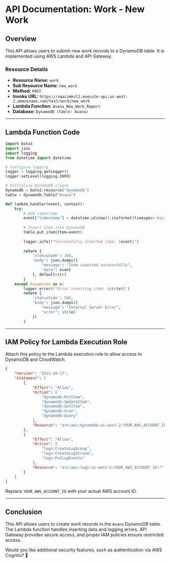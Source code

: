 # API Documentation: Work - New Work

## Overview

This API allows users to submit new work records to a DynamoDB table. It is implemented using AWS Lambda and API Gateway.

### **Resource Details**

- **Resource Name:** `work`
- **Sub Resource Name:** `new_work`
- **Method:** `POST`
- **Invoke URL:** `https://xqaizmksl2.execute-api.us-west-2.amazonaws.com/test/work/new_work`
- **Lambda Function:** `Avana_New_Work_Report`
- **Database:** `DynamoDB (Table: Avana)`

---

## **Lambda Function Code**

```python
import boto3
import json
import logging
from datetime import datetime

# Configure logging
logger = logging.getLogger()
logger.setLevel(logging.INFO)

# Initialize DynamoDB client
dynamodb = boto3.resource("dynamodb")
table = dynamodb.Table("Avana")

def lambda_handler(event, context):
    try:
        # Add timestamp
        event["timestamp"] = datetime.utcnow().isoformat(timespec='microseconds')
        
        # Insert item into DynamoDB
        table.put_item(Item=event)
        
        logger.info(f"Successfully inserted item: {event}")
        
        return {
            'statusCode': 200,
            'body': json.dumps({
                "message": "Item inserted successfully",
                "data": event
            }, default=str)
        }
    except Exception as e:
        logger.error(f"Error inserting item: {str(e)}")
        return {
            'statusCode': 500,
            'body': json.dumps({
                "message": "Internal Server Error",
                "error": str(e)
            })
        }
```

---

## **IAM Policy for Lambda Execution Role**

Attach this policy to the Lambda execution role to allow access to DynamoDB and CloudWatch.

```json
{
    "Version": "2012-10-17",
    "Statement": [
        {
            "Effect": "Allow",
            "Action": [
                "dynamodb:PutItem",
                "dynamodb:UpdateItem",
                "dynamodb:GetItem",
                "dynamodb:Scan",
                "dynamodb:Query"
            ],
            "Resource": "arn:aws:dynamodb:us-west-2:YOUR_AWS_ACCOUNT_ID:table/Avana"
        },
        {
            "Effect": "Allow",
            "Action": [
                "logs:CreateLogGroup",
                "logs:CreateLogStream",
                "logs:PutLogEvents"
            ],
            "Resource": "arn:aws:logs:us-west-2:YOUR_AWS_ACCOUNT_ID:*"
        }
    ]
}
```

Replace `YOUR_AWS_ACCOUNT_ID` with your actual AWS account ID.

---

## **Conclusion**

This API allows users to create work records in the `Avana` DynamoDB table. The Lambda function handles inserting data and logging errors. API Gateway provides secure access, and proper IAM policies ensure restricted access.

Would you like additional security features, such as authentication via AWS Cognito? 🚀
